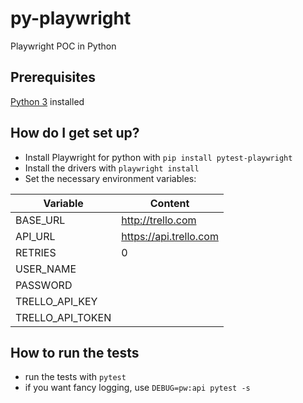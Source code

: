 # py-playwright #
Playwright POC in Python

## Prerequisites ##

[Python 3](https://www.python.org/downloads/) installed

## How do I get set up? ##
- Install Playwright for python with `pip install pytest-playwright`
- Install the drivers with `playwright install`
- Set the necessary environment variables:

| Variable         | Content                |
|------------------|------------------------|
| BASE_URL         | http://trello.com      |
| API_URL          | https://api.trello.com |
| RETRIES          | 0                      |
| USER_NAME        |                        |
| PASSWORD         |                        |
| TRELLO_API_KEY   |                        |
| TRELLO_API_TOKEN |                        |


## How to run the tests ##

- run the tests with `pytest`
- if you want fancy logging, use `DEBUG=pw:api pytest -s`